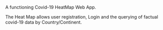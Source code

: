 A functioning Covid-19 HeatMap Web App.

The Heat Map allows user registration, Login and the querying of factual covid-19 data by Country/Continent.
